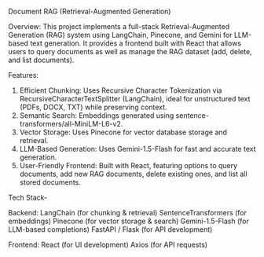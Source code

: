 Document RAG (Retrieval-Augmented Generation)

Overview:
This project implements a full-stack Retrieval-Augmented Generation (RAG) system using LangChain, Pinecone, and Gemini for LLM-based text generation. It provides a frontend built with React that allows users to query documents as well as manage the RAG dataset (add, delete, and list documents).

Features:
1. Efficient Chunking: Uses Recursive Character Tokenization via RecursiveCharacterTextSplitter (LangChain), ideal for unstructured text (PDFs, DOCX, TXT) while preserving context.
2. Semantic Search: Embeddings generated using sentence-transformers/all-MiniLM-L6-v2.
3. Vector Storage: Uses Pinecone for vector database storage and retrieval.
4. LLM-Based Generation: Uses Gemini-1.5-Flash for fast and accurate text generation.
5. User-Friendly Frontend: Built with React, featuring options to query documents, add new RAG documents, delete existing ones, and list all stored documents.


Tech Stack-

Backend:
LangChain (for chunking & retrieval)
SentenceTransformers (for embeddings)
Pinecone (for vector storage & search)
Gemini-1.5-Flash (for LLM-based completions)
FastAPI / Flask (for API development)

Frontend:
React (for UI development)
Axios (for API requests)

